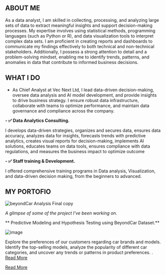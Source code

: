 
## ABOUT ME

As a data analyst, I am skilled in collecting, processing, and analyzing large sets of data to extract meaningful insights and support decision-making processes. My expertise involves using statistical methods, programming languages (such as Python or R), and data visualization tools to interpret complex data sets. I am proficient in creating reports and dashboards to communicate my findings effectively to both technical and non-technical stakeholders. Additionally, I possess a strong attention to detail and a problem-solving mindset, enabling me to identify trends, patterns, and anomalies in data that contribute to informed business decisions.

<!-- mention your top/relevant skill-core and soft skills -->

  ## WHAT I DO

 * As Chief Analyst at Vec Next Ltd, I lead data-driven decision-making, oversee data analysis and AI model development, and provide insights to drive business strategy. I ensure robust data infrastructure, collaborate with teams to optimize performance, and maintain data governance and compliance across the company.

 **- ✅ Data Analytics Consulting.**

 I develops data-driven strategies, organizes and secures data, ensures data accuracy, analyzes data for insights, forecasts trends with predictive analytics, creates visual reports for decision-making, implements AI solutions, educates teams on data tools, ensures compliance with data regulations, and measures the business impact to optimize outcome
 
 **- ✅ Staff training & Development.**

 I offered comprehensive training programs in Data analysis, Visualization, and data-driven decision making, from the beginners to advanced.

<!--section 2: List 3-4 key projects-->

 ## MY PORTOFIO
 
![beyondCar Analysis Final copy](https://github.com/user-attachments/assets/41499f68-7677-4ca6-a9bc-469ffaf909c1)

*A glimpse of some of the project I've been working on.*

** Predictive Modeling and Hypothesis Testing using BeyondCar Dataset.**
 
 ![image](assets/car2.jpeg)

 Explore the preferences of our customers regarding car brands and models. Identify the top-selling models, analyze the popularity of different car categories, and uncover any trends or patterns in product preferences. .
[Read More](http://www.linkedin.com/pulse/predictive-modeling-hypothesis-testing-using-titanic-dataset-aniete)

[Read More](http://www.linkedin.com/pulse/predictive-modeling-hypothesis-testing-using-titanic-dataset-aniete)

